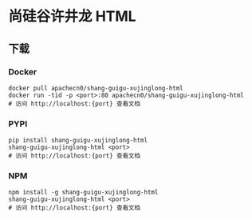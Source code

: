 # 尚硅谷许井龙 HTML

## 下载

### Docker

```
docker pull apachecn0/shang-guigu-xujinglong-html
docker run -tid -p <port>:80 apachecn0/shang-guigu-xujinglong-html
# 访问 http://localhost:{port} 查看文档
```

### PYPI

```
pip install shang-guigu-xujinglong-html
shang-guigu-xujinglong-html <port>
# 访问 http://localhost:{port} 查看文档
```

### NPM

```
npm install -g shang-guigu-xujinglong-html
shang-guigu-xujinglong-html <port>
# 访问 http://localhost:{port} 查看文档
```